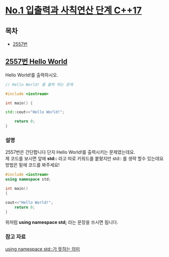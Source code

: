 # <a href="https://www.acmicpc.net/step/1">No.1 입출력과 사칙연산 단계 C++17</a>

## 목차
- [2557번](#2557번-Hello-World)

## <a href="https://www.acmicpc.net/problem/2557">2557번 Hello World</a> 
Hello World!를 출력하시오.

~~~cpp
// Hello World! 를 출력 하는 문제

#include <iostream>

int main() {

std::cout<<"Hello World!"; 

    return 0;
}
~~~

### 설명
2557번은 간단합니다 단지 Hello World!를 출력시키는 문제였는데요.<br />
제 코드를 보시면 앞에 **std::** 라고 따로 키워드를 붙혔지만 std:: 를 생략 할수 있는데요 방법은 밑에 코드를 봐주세요!
~~~cpp
#include <iostream>
using namespace std;

int main() 
{

cout<<"Hello World!";
    return 0;
}
~~~
위처럼 **using namespace std;** 라는 문장을 쓰시면 됩니다.

### 참고 자료
<a href="https://sites.google.com/site/ub8566/geim-peulogeulaeming-ui-jeongseog/01-cheoeum-mandeuneun-geim/namespace-sayong">using namespace std::가 뜻하는 의미</a>

## 
